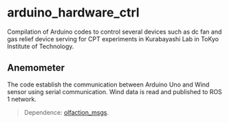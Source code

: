 # arduino_hardware_ctrl
Compilation of Arduino codes to control several devices such as dc fan and gas relief device serving for CPT experiments in Kurabayashi Lab in ToKyo Institute of Technology. 

## Anemometer
The code establish the communication between Arduino Uno and Wind sensor using serial communication. Wind data is read and published to ROS 1 network.
> Dependence: [olfaction_msgs](https://github.com/MAPIRlab/olfaction_msgs).
